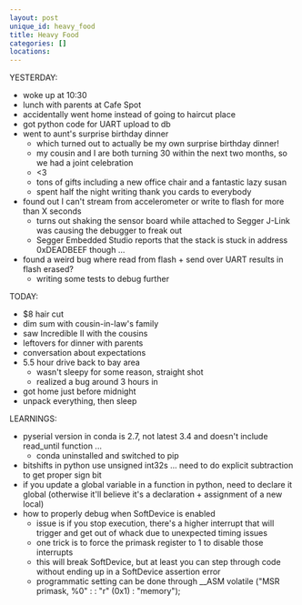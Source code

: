 ```yaml
---
layout: post
unique_id: heavy_food
title: Heavy Food
categories: []
locations: 
---
```


YESTERDAY:
* woke up at 10:30
* lunch with parents at Cafe Spot
* accidentally went home instead of going to haircut place
* got python code for UART upload to db
* went to aunt's surprise birthday dinner
  * which turned out to actually be my own surprise birthday dinner!
  * my cousin and I are both turning 30 within the next two months, so we had a joint celebration
  * <3
  * tons of gifts including a new office chair and a fantastic lazy susan
  * spent half the night writing thank you cards to everybody
* found out I can't stream from accelerometer or write to flash for more than X seconds
  * turns out shaking the sensor board while attached to Segger J-Link was causing the debugger to freak out
  * Segger Embedded Studio reports that the stack is stuck in address 0xDEADBEEF though ...
* found a weird bug where read from flash + send over UART results in flash erased?
  * writing some tests to debug further

TODAY:
* $8 hair cut
* dim sum with cousin-in-law's family
* saw Incredible II with the cousins
* leftovers for dinner with parents
* conversation about expectations
* 5.5 hour drive back to bay area
  * wasn't sleepy for some reason, straight shot
  * realized a bug around 3 hours in
* got home just before midnight
* unpack everything, then sleep

LEARNINGS:
* pyserial version in conda is 2.7, not latest 3.4 and doesn't include read_until function ...
  * conda uninstalled and switched to pip
* bitshifts in python use unsigned int32s ... need to do explicit subtraction to get proper sign bit
* if you update a global variable in a function in python, need to declare it global (otherwise it'll believe it's a declaration + assignment of a new local)
* how to properly debug when SoftDevice is enabled
  * issue is if you stop execution, there's a higher interrupt that will trigger and get out of whack due to unexpected timing issues
  * one trick is to force the primask register to 1 to disable those interrupts
  * this will break SoftDevice, but at least you can step through code without ending up in a SoftDevice assertion error
  * programmatic setting can be done through __ASM volatile ("MSR primask, %0" : : "r" (0x1) : "memory");
